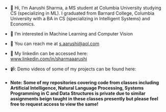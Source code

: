 - 👋 Hi, I’m Aarushi Sharma, a MS student at Columbia University studying CS (specializing in ML). I graduated from Barnard College, Columbia University with a BA in CS (specializing in Intelligent Systems) and Economics.
- 👀 I’m interested in Machine Learning and Computer Vision
- :email: You can reach me at s.aarushi@aol.com 
- :link: My linkedin can be accessed here: www.linkedin.com/in/sharmaaarushi
- 📹: Demo videos of some of my projects can be found here: 
  
- #### **Note**: Some of my repositories covering code from classes including Artificial Intelligence, Natural Language Processing, Systems Programming in C and Data Structures is private due to similar assignments beign taught in these classes presently but please feel free to request access to view the same!
<!---
sharma-aarushi/sharma-aarushi is a ✨ special ✨ repository because its `README.md` (this file) appears on your GitHub profile.
You can click the Preview link to take a look at your changes.
--->
